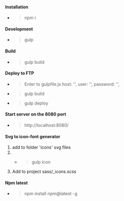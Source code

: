 #### Installation
- > npm i

#### Development
- > gulp

#### Build
- > gulp build

#### Deploy to FTP

- > Enter to gulpfile.js
    host:      '',
    user:      '',
    password:  '',
- > gulp build
- > gulp deploy

#### Start server on the 8080 port
- > http://localhost:8080/

#### Svg to icon-font generator

1. add to folder 'icons' svg files
2. - > gulp icon
3. Add to project sass/_icons.scss

#### Npm latest
- > npm install npm@latest -g
